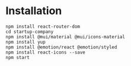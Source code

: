 # Installation
  `npm install react-router-dom`<br>
  `cd startup-company`<br>
  `npm install @mui/material @mui/icons-material`<br>
  `npm install yup`<br>
  `npm install @emotion/react @emotion/styled`<br>
  `npm install react-icons --save`<br>
  `npm start`<br>
